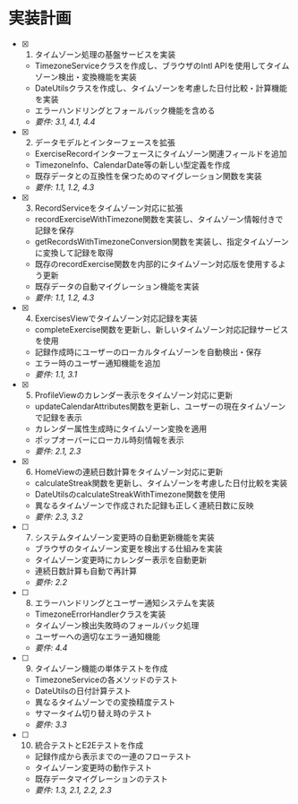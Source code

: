# 実装計画

- [x] 1. タイムゾーン処理の基盤サービスを実装

  - TimezoneServiceクラスを作成し、ブラウザのIntl APIを使用してタイムゾーン検出・変換機能を実装
  - DateUtilsクラスを作成し、タイムゾーンを考慮した日付比較・計算機能を実装
  - エラーハンドリングとフォールバック機能を含める
  - _要件: 3.1, 4.1, 4.4_

- [x] 2. データモデルとインターフェースを拡張

  - ExerciseRecordインターフェースにタイムゾーン関連フィールドを追加
  - TimezoneInfo、CalendarDate等の新しい型定義を作成
  - 既存データとの互換性を保つためのマイグレーション関数を実装
  - _要件: 1.1, 1.2, 4.3_

- [x] 3. RecordServiceをタイムゾーン対応に拡張

  - recordExerciseWithTimezone関数を実装し、タイムゾーン情報付きで記録を保存
  - getRecordsWithTimezoneConversion関数を実装し、指定タイムゾーンに変換して記録を取得
  - 既存のrecordExercise関数を内部的にタイムゾーン対応版を使用するよう更新
  - 既存データの自動マイグレーション機能を実装
  - _要件: 1.1, 1.2, 4.3_

- [x] 4. ExercisesViewでタイムゾーン対応記録を実装

  - completeExercise関数を更新し、新しいタイムゾーン対応記録サービスを使用
  - 記録作成時にユーザーのローカルタイムゾーンを自動検出・保存
  - エラー時のユーザー通知機能を追加
  - _要件: 1.1, 3.1_

- [x] 5. ProfileViewのカレンダー表示をタイムゾーン対応に更新

  - updateCalendarAttributes関数を更新し、ユーザーの現在タイムゾーンで記録を表示
  - カレンダー属性生成時にタイムゾーン変換を適用
  - ポップオーバーにローカル時刻情報を表示
  - _要件: 2.1, 2.3_

- [x] 6. HomeViewの連続日数計算をタイムゾーン対応に更新


  - calculateStreak関数を更新し、タイムゾーンを考慮した日付比較を実装
  - DateUtilsのcalculateStreakWithTimezone関数を使用
  - 異なるタイムゾーンで作成された記録も正しく連続日数に反映
  - _要件: 2.3, 3.2_

- [ ] 7. システムタイムゾーン変更時の自動更新機能を実装

  - ブラウザのタイムゾーン変更を検出する仕組みを実装
  - タイムゾーン変更時にカレンダー表示を自動更新
  - 連続日数計算も自動で再計算
  - _要件: 2.2_

- [ ] 8. エラーハンドリングとユーザー通知システムを実装

  - TimezoneErrorHandlerクラスを実装
  - タイムゾーン検出失敗時のフォールバック処理
  - ユーザーへの適切なエラー通知機能
  - _要件: 4.4_

- [ ] 9. タイムゾーン機能の単体テストを作成

  - TimezoneServiceの各メソッドのテスト
  - DateUtilsの日付計算テスト
  - 異なるタイムゾーンでの変換精度テスト
  - サマータイム切り替え時のテスト
  - _要件: 3.3_

- [ ] 10. 統合テストとE2Eテストを作成
  - 記録作成から表示までの一連のフローテスト
  - タイムゾーン変更時の動作テスト
  - 既存データマイグレーションのテスト
  - _要件: 1.3, 2.1, 2.2, 2.3_
